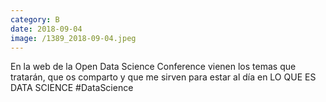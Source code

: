 ```yaml
--- 
category: B 
date: 2018-09-04 
image: /1389_2018-09-04.jpeg 
--- 
```


En la web de la Open Data Science Conference vienen los temas que tratarán, que os comparto y que me sirven para estar al día en LO QUE ES DATA SCIENCE #DataScience